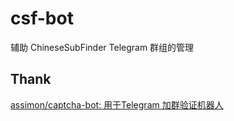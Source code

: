# csf-bot

辅助 ChineseSubFinder Telegram 群组的管理

## Thank

[assimon/captcha-bot: 用于Telegram 加群验证机器人](https://github.com/assimon/captcha-bot)